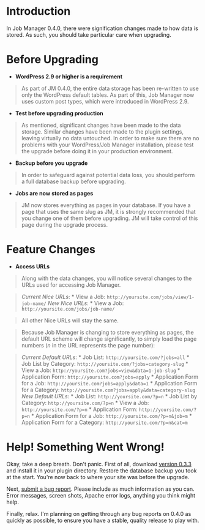 # Introduction #

In Job Manager 0.4.0, there were signification changes made to how data is stored. As such, you should take particular care when upgrading.

# Before Upgrading #

  * **WordPress 2.9 or higher is a requirement**
> As part of JM 0.4.0, the entire data storage has been re-written to use only the WordPress default tables. As part of this, Job Manager now uses custom post types, which were introduced in WordPress 2.9.
  * **Test before upgrading production**
> As mentioned, significant changes have been made to the data storage. Similar changes have been made to the plugin settings, leaving virtually no data untouched. In order to make sure there are no problems with your WordPress/Job Manager installation, please test the upgrade before doing it in your production environment.
  * **Backup before you upgrade**
> In order to safeguard against potential data loss, you should perform a full database backup before upgrading.
  * **Jobs are now stored as pages**
> JM now stores everything as pages in your database. If you have a page that uses the same slug as JM, it is strongly recommended that you change one of them before upgrading. JM will take control of this page during the upgrade process.

# Feature Changes #
  * **Access URLs**
> Along with the data changes, you will notice several changes to the URLs used for accessing Job Manager.

> _Current Nice URLs_:
    * View a Job: `http://yoursite.com/jobs/view/1-job-name/`
> _New Nice URLs_:
    * View a Job: `http://yoursite.com/jobs/job-name/`

> All other Nice URLs will stay the same.

> Because Job Manager is changing to store everything as pages, the default URL scheme will change significantly, to simply load the page numbers (_n_ in the URL represents the page number):

> _Current Default URLs_:
    * Job List: `http://yoursite.com/?jobs=all`
    * Job List by Category: `http://yoursite.com/?jobs=category-slug`
    * View a Job: `http://yoursite.com?jobs=view&data=1-job-slug`
    * Application Form: `http://yoursite.com?jobs=apply`
    * Application Form for a Job: `http://yoursite.com?jobs=apply&data=1`
    * Application Form for a Category: `http://yoursite.com?jobs=apply&data=category-slug`
> _New Default URLs_:
    * Job List: `http://yoursite.com/?p=n`
    * Job List by Category: `http://yoursite.com/?p=n`
    * View a Job: `http://yoursite.com/?p=n`
    * Application Form: `http://yoursite.com/?p=n`
    * Application Form for a Job: `http://yoursite.com/?p=n&job=m`
    * Application Form for a Category: `http://yoursite.com/?p=n&cat=m`

# Help! Something Went Wrong! #

Okay, take a deep breath. Don't panic. First of all, download [version 0.3.3](http://wordpress.org/extend/plugins/job-manager/download/) and install it in your plugin directory. Restore the database backup you took at the start. You're now back to where your site was before the upgrade.

Next, [submit a bug report](http://code.google.com/p/wordpress-job-manager/issues/list). Please include as much information as you can. Error messages, screen shots, Apache error logs, anything you think might help.

Finally, relax. I'm planning on getting through any bug reports on 0.4.0 as quickly as possible, to ensure you have a stable, quality release to play with.